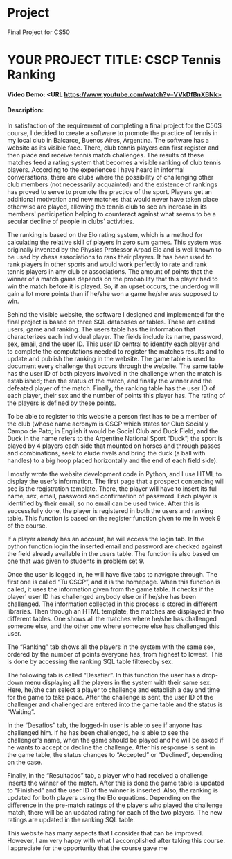 # Project
Final Project for CS50
# YOUR PROJECT TITLE: CSCP Tennis Ranking
#### Video Demo:  <URL https://www.youtube.com/watch?v=VVkDfBnXBNk>
#### Description:
In satisfaction of the requirement of completing a final project for the C50S course, I decided to create a software to promote the practice of tennis in my local club in Balcarce, Buenos Aires, Argentina. The software has a website as its visible face. There, club tennis players can first register and then place and receive tennis match challenges. The results of these matches feed a rating system that becomes a visible ranking of club tennis players. According to the experiences I have heard in informal conversations, there are clubs where the possibility of challenging other club members (not necessarily acquainted) and the existence of rankings has proved to serve to promote the practice of the sport. Players get an additional motivation and new matches that would never have taken place otherwise are played, allowing the tennis club to see an increase in its members' participation helping to counteract against what seems to be a secular decline of people in clubs' activities.

The ranking is based on the Elo rating system, which is a method for calculating the relative skill of players in zero sum games. This system was originally invented by the Physics Professor Arpad Elo and is well known to be used by chess associations to rank their players. It has been used to rank players in other sports and would work perfectly to rate and rank tennis players in any club or associations. The amount of points that the winner of a match gains depends on the probability that this player had to win the match before it is played. So, if an upset occurs, the underdog will gain a lot more points than if he/she won a game he/she was supposed to win.

Behind the visible website, the software I designed and implemented for the final project is based on three SQL databases or tables. These are called users, game and ranking. The users table has the information that characterizes each individual player. The fields include its name, password, sex, email, and the user ID. This user ID central to identify each player and to complete the computations needed to register the matches results and to update and publish the ranking in the website. The game table is used to document every challenge that occurs through the website. The same table has the user ID of both players involved in the challenge when the match is established; then the status of the match, and finally the winner and the defeated player of the match. Finally, the ranking table has the user ID of each player, their sex and the number of points this player has. The rating of the players is defined by these points.

To be able to register to this website a person first has to be a member of the club (whose name acronym is CSCP which states for Club Social y Campo de Pato; in English it would be Social Club and Duck Field, and the Duck in the name refers to the Argentine National Sport “Duck”; the sport is played by 4 players each side that mounted on horses and through passes and combinations, seek to elude rivals and bring the duck (a ball with handles) to a big hoop placed horizontally and the end of each field side).

I mostly wrote the website development code in Python, and I use HTML to display the user’s information. The first page that a prospect contending will see is the registration template. There, the player will have to insert its full name, sex, email, password and confirmation of password. Each player is identified by their email, so no email can be used twice. After this is successfully done, the player is registered in both the users and ranking table. This function is based on the register function given to me in week 9 of the course.

If a player already has an account, he will access the login tab. In the python function login the inserted email and password are checked against the field already available in the users table. The function is also based on one that was given to students in problem set 9.

Once the user is logged in, he will have five tabs to navigate through. The first one is called “Tu CSCP”, and it is the homepage. When this function is called, it uses the information given from the game table. It checks if the player' user ID has challenged anybody else or if he/she has been challenged. The information collected in this process is stored in different libraries. Then through an HTML template, the matches are displayed in two different tables. One shows all the matches where he/she has challenged someone else, and the other one where someone else has challenged this user.

The “Ranking” tab shows all the players in the system with the same sex, ordered by the number of points everyone has, from highest to lowest. This is done by accessing the ranking SQL table filteredby sex.

The following tab is called “Desafiar”. In this function the user has a drop-down menu displaying all the players in the system with their same sex. Here, he/she can select a player to challenge and establish a day and time for the game to take place. After the challenge is sent, the user ID of the challenger and challenged are entered into the game table and the status is “Waiting”.

In the “Desafios” tab, the logged-in user is able to see if anyone has challenged him. If he has been challenged, he is able to see the challenger's name, when the game should be played and he will be asked if he wants to accept or decline the challenge. After his response is sent in the game table, the status changes to “Accepted” or “Declined”, depending on the case.

Finally, in the “Resultados” tab, a player who had received a challenge inserts the winner of the match. After this is done the game table is updated to “Finished” and the user ID of the winner is inserted. Also, the ranking is updated for both players using the Elo equations. Depending on the difference in the pre-match ratings of the players who played the challenge match, there will be an updated rating for each of the two players. The new ratings are updated in the ranking SQL table.

This website has many aspects that I consider that can be improved.  However, I am very happy with what I accomplished after taking this course. I appreciate for the opportunity that the course gave me
